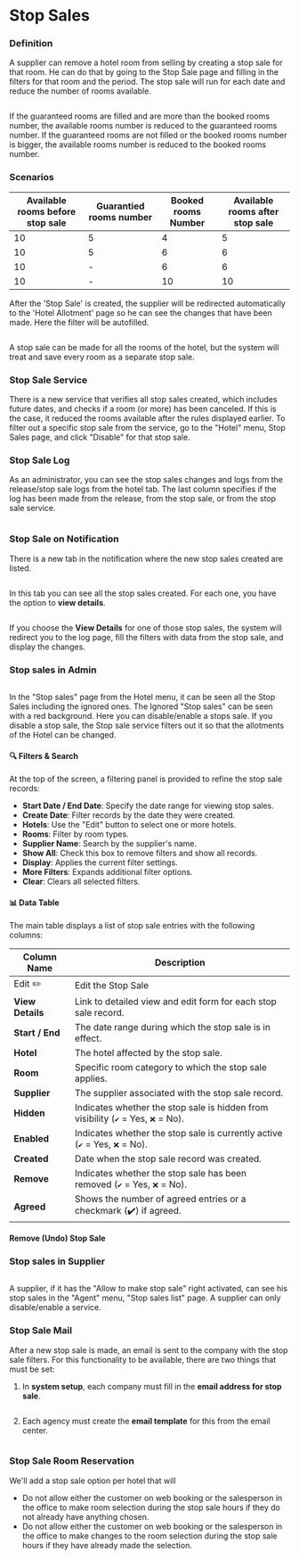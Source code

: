 # Stop Sales

### Definition <a href="#definition" id="definition"></a>

A supplier can remove a hotel room from selling by creating a stop sale for that room. He can do that by going to the Stop Sale page and filling in the filters for that room and the period. The stop sale will run for each date and reduce the number of rooms available.

<figure><img src="../.gitbook/assets/image (65) (1).png" alt=""><figcaption></figcaption></figure>

If the guaranteed rooms are filled and are more than the booked rooms number, the available rooms number is reduced to the guaranteed rooms number. If the guaranteed rooms are not filled or the booked rooms number is bigger, the available rooms number is reduced to the booked rooms number.

### **Scenarios**

| Available rooms before stop sale | Guarantied rooms number | Booked rooms Number | Available rooms after stop sale |
| -------------------------------- | ----------------------- | ------------------- | ------------------------------- |
| 10                               | 5                       | 4                   | 5                               |
| 10                               | 5                       | 6                   | 6                               |
| 10                               | -                       | 6                   | 6                               |
| 10                               | -                       | 10                  | 10                              |

After the 'Stop Sale' is created, the supplier will be redirected automatically to the 'Hotel Allotment' page so he can see the changes that have been made. Here the filter will be autofilled.

<figure><img src="../.gitbook/assets/image (66) (1).png" alt=""><figcaption></figcaption></figure>

A stop sale can be made for all the rooms of the hotel, but the system will treat and save every room as a separate stop sale.

### **Stop Sale Service**

There is a new service that verifies all stop sales created, which includes future dates, and checks if a room (or more) has been canceled. If this is the case, it reduced the rooms available after the rules displayed earlier. To filter out a specific stop sale from the service, go to the "Hotel" menu, Stop Sales page, and click "Disable" for that stop sale.

### **Stop Sale Log**

As an administrator, you can see the stop sales changes and logs from the release/stop sale logs from the hotel tab. The last column specifies if the log has been made from the release, from the stop sale, or from the stop sale service.

<figure><img src="../.gitbook/assets/image (67) (1).png" alt=""><figcaption></figcaption></figure>

### **Stop Sale on Notification**

There is a new tab in the notification where the new stop sales created are listed.

<figure><img src="../.gitbook/assets/image (68) (1).png" alt=""><figcaption></figcaption></figure>

In this tab you can see all the stop sales created. For each one, you have the option to **view details**.

<figure><img src="../.gitbook/assets/image (69) (1).png" alt=""><figcaption></figcaption></figure>

If you choose the **View Details** for one of those stop sales, the system will redirect you to the log page, fill the filters with data from the stop sale, and display the changes.

### **Stop sales in Admin**

<figure><img src="../.gitbook/assets/image.png" alt=""><figcaption></figcaption></figure>

In the "Stop sales" page from the Hotel menu, it can be seen all the Stop Sales including the ignored ones. The Ignored "Stop sales" can be seen with a red background. Here you can disable/enable a stops sale. If you disable a stop sale, the Stop sale service filters out it so that the allotments of the Hotel can be changed.

#### 🔍 Filters & Search

At the top of the screen, a filtering panel is provided to refine the stop sale records:

* **Start Date / End Date**: Specify the date range for viewing stop sales.
* **Create Date**: Filter records by the date they were created.
* **Hotels**: Use the "Edit" button to select one or more hotels.
* **Rooms**: Filter by room types.
* **Supplier Name**: Search by the supplier's name.
* **Show All**: Check this box to remove filters and show all records.
* **Display**: Applies the current filter settings.
* **More Filters**: Expands additional filter options.
* **Clear**: Clears all selected filters.

#### 📊 Data Table

The main table displays a list of stop sale entries with the following columns:

| Column Name      | Description                                                                       |
| ---------------- | --------------------------------------------------------------------------------- |
| Edit ✏️          | Edit the Stop Sale                                                                |
| **View Details** | Link to detailed view and edit form for each stop sale record.                    |
| **Start / End**  | The date range during which the stop sale is in effect.                           |
| **Hotel**        | The hotel affected by the stop sale.                                              |
| **Room**         | Specific room category to which the stop sale applies.                            |
| **Supplier**     | The supplier associated with the stop sale record.                                |
| **Hidden**       | Indicates whether the stop sale is hidden from visibility (`✔️` = Yes, `❌` = No). |
| **Enabled**      | Indicates whether the stop sale is currently active (`✔️` = Yes, `❌` = No).       |
| **Created**      | Date when the stop sale record was created.                                       |
| **Remove**       | Indicates whether the stop sale has been removed (`✔️` = Yes, `❌` = No).          |
| **Agreed**       | Shows the number of agreed entries or a checkmark (✔️) if agreed.                 |



#### **Remove (Undo) Stop Sale**

### **Stop sales in Supplier**

<figure><img src="../.gitbook/assets/image (71) (1).png" alt=""><figcaption></figcaption></figure>

A supplier, if it has the "Allow to make stop sale" right activated, can see his stop sales in the "Agent" menu, "Stop sales list" page. A supplier can only disable/enable a service.

### **Stop Sale Mail**

After a new stop sale is made, an email is sent to the company with the stop sale filters. For this functionality to be available, there are two things that must be set:

1. In **system setup**, each company must fill in the **email address for stop sale**.

<figure><img src="../.gitbook/assets/image (72) (1).png" alt=""><figcaption></figcaption></figure>

2. Each agency must create the **email template** for this from the email center.

<figure><img src="../.gitbook/assets/image (73) (1).png" alt=""><figcaption></figcaption></figure>

### **Stop Sale Room Reservation**

We'll add a stop sale option per hotel that will

* Do not allow either the customer on web booking or the salesperson in the office to make room selection during the stop sale hours if they do not already have anything chosen.
* Do not allow either the customer on web booking or the salesperson in the office to make changes to the room selection during the stop sale hours if they have already made the selection.

<figure><img src="../.gitbook/assets/image (74) (1).png" alt=""><figcaption></figcaption></figure>
